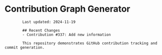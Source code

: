 # Contribution Graph Generator
            
            Last updated: 2024-11-19
            
            ## Recent Changes
            - Contribution #337: Add new information
            
            This repository demonstrates GitHub contribution tracking and commit generation.
        
